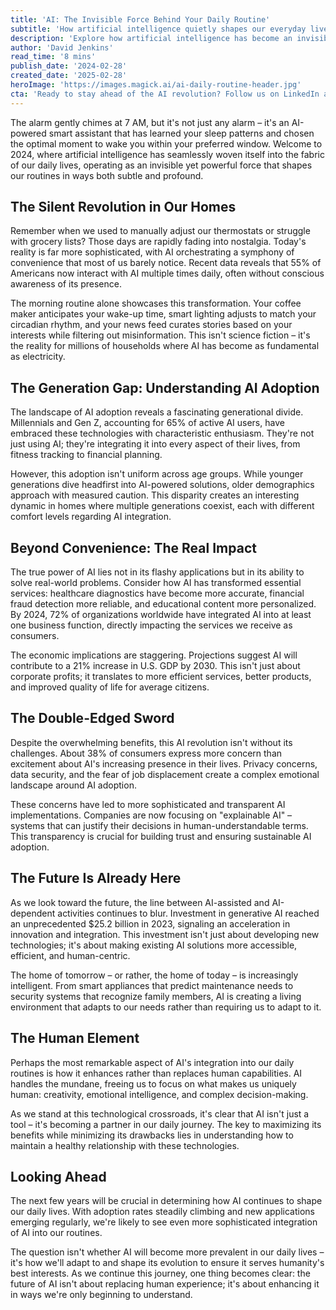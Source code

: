 ```yaml
---
title: 'AI: The Invisible Force Behind Your Daily Routine'
subtitle: 'How artificial intelligence quietly shapes our everyday lives'
description: 'Explore how artificial intelligence has become an invisible yet powerful force shaping our daily routines, from smart home automation to personalized services. Discover the challenges and opportunities as AI transforms from a mere tool into an essential partner in our everyday lives.'
author: 'David Jenkins'
read_time: '8 mins'
publish_date: '2024-02-28'
created_date: '2025-02-28'
heroImage: 'https://images.magick.ai/ai-daily-routine-header.jpg'
cta: 'Ready to stay ahead of the AI revolution? Follow us on LinkedIn at MagickAI for cutting-edge insights and discussions about how artificial intelligence is reshaping our world.'
---
```


The alarm gently chimes at 7 AM, but it's not just any alarm – it's an AI-powered smart assistant that has learned your sleep patterns and chosen the optimal moment to wake you within your preferred window. Welcome to 2024, where artificial intelligence has seamlessly woven itself into the fabric of our daily lives, operating as an invisible yet powerful force that shapes our routines in ways both subtle and profound.

## The Silent Revolution in Our Homes

Remember when we used to manually adjust our thermostats or struggle with grocery lists? Those days are rapidly fading into nostalgia. Today's reality is far more sophisticated, with AI orchestrating a symphony of convenience that most of us barely notice. Recent data reveals that 55% of Americans now interact with AI multiple times daily, often without conscious awareness of its presence.

The morning routine alone showcases this transformation. Your coffee maker anticipates your wake-up time, smart lighting adjusts to match your circadian rhythm, and your news feed curates stories based on your interests while filtering out misinformation. This isn't science fiction – it's the reality for millions of households where AI has become as fundamental as electricity.

## The Generation Gap: Understanding AI Adoption

The landscape of AI adoption reveals a fascinating generational divide. Millennials and Gen Z, accounting for 65% of active AI users, have embraced these technologies with characteristic enthusiasm. They're not just using AI; they're integrating it into every aspect of their lives, from fitness tracking to financial planning.

However, this adoption isn't uniform across age groups. While younger generations dive headfirst into AI-powered solutions, older demographics approach with measured caution. This disparity creates an interesting dynamic in homes where multiple generations coexist, each with different comfort levels regarding AI integration.

## Beyond Convenience: The Real Impact

The true power of AI lies not in its flashy applications but in its ability to solve real-world problems. Consider how AI has transformed essential services: healthcare diagnostics have become more accurate, financial fraud detection more reliable, and educational content more personalized. By 2024, 72% of organizations worldwide have integrated AI into at least one business function, directly impacting the services we receive as consumers.

The economic implications are staggering. Projections suggest AI will contribute to a 21% increase in U.S. GDP by 2030. This isn't just about corporate profits; it translates to more efficient services, better products, and improved quality of life for average citizens.

## The Double-Edged Sword

Despite the overwhelming benefits, this AI revolution isn't without its challenges. About 38% of consumers express more concern than excitement about AI's increasing presence in their lives. Privacy concerns, data security, and the fear of job displacement create a complex emotional landscape around AI adoption.

These concerns have led to more sophisticated and transparent AI implementations. Companies are now focusing on "explainable AI" – systems that can justify their decisions in human-understandable terms. This transparency is crucial for building trust and ensuring sustainable AI adoption.

## The Future Is Already Here

As we look toward the future, the line between AI-assisted and AI-dependent activities continues to blur. Investment in generative AI reached an unprecedented $25.2 billion in 2023, signaling an acceleration in innovation and integration. This investment isn't just about developing new technologies; it's about making existing AI solutions more accessible, efficient, and human-centric.

The home of tomorrow – or rather, the home of today – is increasingly intelligent. From smart appliances that predict maintenance needs to security systems that recognize family members, AI is creating a living environment that adapts to our needs rather than requiring us to adapt to it.

## The Human Element

Perhaps the most remarkable aspect of AI's integration into our daily routines is how it enhances rather than replaces human capabilities. AI handles the mundane, freeing us to focus on what makes us uniquely human: creativity, emotional intelligence, and complex decision-making.

As we stand at this technological crossroads, it's clear that AI isn't just a tool – it's becoming a partner in our daily journey. The key to maximizing its benefits while minimizing its drawbacks lies in understanding how to maintain a healthy relationship with these technologies.

## Looking Ahead

The next few years will be crucial in determining how AI continues to shape our daily lives. With adoption rates steadily climbing and new applications emerging regularly, we're likely to see even more sophisticated integration of AI into our routines.

The question isn't whether AI will become more prevalent in our daily lives – it's how we'll adapt to and shape its evolution to ensure it serves humanity's best interests. As we continue this journey, one thing becomes clear: the future of AI isn't about replacing human experience; it's about enhancing it in ways we're only beginning to understand.
